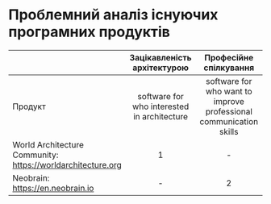 # Проблемний аналіз існуючих програмних продуктів
|                                                 |Зацікавленість архітектурою | Професійне спілкування |Тип ліцензії|Примітка| 
| -------------                                   |:--------------------------:|:----------------------:|:----------:|:------:|
| Продукт                                         |software for who interested in architecture  |   software for who want to improve professional communication skills   |       -      |
World Architecture Community: https://worldarchitecture.org                 |      1     |    -    |  Open Source |
Neobrain: https://en.neobrain.io                                            |     -      |    2    |   Shareware  |

